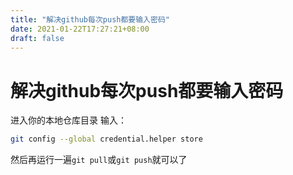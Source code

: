 ```yaml
---
title: "解决github每次push都要输入密码"
date: 2021-01-22T17:27:21+08:00
draft: false
---
```

# 解决github每次push都要输入密码

进入你的本地仓库目录
输入：
```bash
git config --global credential.helper store
```
然后再运行一遍```git pull```或```git push```就可以了
